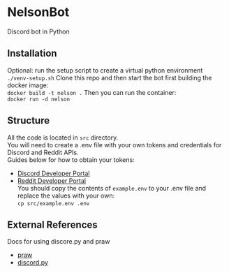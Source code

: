 # NelsonBot # 
Discord bot in Python

## Installation ##
Optional: run the setup script to create a virtual python environment <br />
`./venv-setup.sh`
Clone this repo and then start the bot first building the docker image: <br />
`docker build -t nelson .`
Then you can run the container: <br />
`docker run -d nelson`

## Structure ##
All the code is located in `src` directory. <br />
You will need to create a .env file with your own tokens and credentials for Discord and Reddit APIs. <br />
Guides below for how to obtain your tokens: <br />
* [Discord Developer Portal](https://discord.com/developers/docs/topics/oauth2)
* [Reddit Developer Portal](https://github.com/reddit-archive/reddit/wiki/OAuth2-Quick-Start-Example#first-steps) <br />
You should copy the contents of `example.env` to your .env file and replace the values with your own: <br/>
`cp src/example.env .env` <br />

## External References ##
Docs for using discore.py and praw<br />
* [praw](https://praw.readthedocs.io/en/stable/getting_started/quick_start.html)
* [discord.py](https://discordpy.readthedocs.io/en/stable/index.html)



